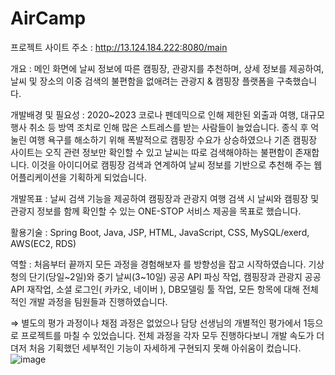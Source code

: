 # AirCamp
프로젝트 사이트 주소 : http://13.124.184.222:8080/main

개요 : 메인 화면에 날씨 정보에 따른 캠핑장, 관광지를 추천하며, 상세 정보를 제공하여, 날씨 및 장소의 이중 검색의 불편함을 없애려는 관광지 & 캠핑장 플랫폼을 구축했습니다.

개발배경 및 필요성 : 2020~2023 코로나 펜데믹으로 인해 제한된 외출과 여행, 대규모 행사 취소 등 방역 조치로 인해 많은 스트레스를 받는 사람들이 늘었습니다. 종식 후 억눌린 여행 욕구를 해소하기 위해 폭발적으로 캠핑장 수요가 상승하였으나 기존 캠핑장 사이트는 오직 관련 정보만 확인할 수 있고 날씨는 따로 검색해야하는 불편함이 존재합니다. 이것을 아이디어로 캠핑장 검색과 연계하여 날씨 정보를 기반으로 추천해 주는 웹 어플리케이션을 기획하게 되었습니다.

개발목표 : 날씨 검색 기능을 제공하여 캠핑장과 관광지 여행 검색 시 날씨와 캠핑장 및 관광지 정보를 함께 확인할 수 있는 ONE-STOP 서비스 제공을 목표로 했습니다.

활용기술 : Spring Boot, Java, JSP, HTML, JavaScript, CSS, MySQL/exerd, AWS(EC2, RDS)

역할 : 처음부터 끝까지 모든 과정을 경험해보자 를 방향성을 잡고 시작하였습니다. 기상청의 단기(당일~2일)와 중기 날씨(3~10일) 공공 API 파싱 작업, 캠핑장과 관광지 공공 API 재작업, 소셜 로그인( 카카오, 네이버 ), DB모델링 툴 작업, 모든 항목에 대해 전체적인 개발 과정을 팀원들과 진행하였습니다.

⇒ 별도의 평가 과정이나 채점 과정은 없었으나 담당 선생님의 개별적인 평가에서 1등으로 프로젝트를 마칠 수 있었습니다. 전체 과정을 각자 모두 진행하다보니 개발 속도가 더뎌저 처음 기획했던 세부적인 기능이 자세하게 구현되지 못해 아쉬움이 컸습니다. 
![image](https://github.com/mkari99/AirCamp/assets/95588307/59a1ed8f-100e-473e-b0dc-36815420ac86)


